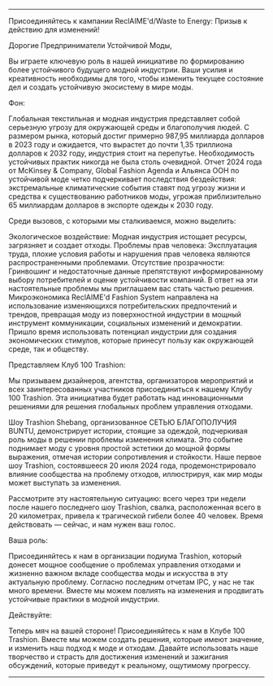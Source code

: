 ---

Присоединяйтесь к кампании ReclAIME'd/Waste to Energy: Призыв к действию для изменений!

Дорогие Предприниматели Устойчивой Моды,

Вы играете ключевую роль в нашей инициативе по формированию более устойчивого будущего модной индустрии. Ваши усилия и креативность необходимы для того, чтобы изменить текущее состояние дел и создать устойчивую экосистему в мире моды.

Фон:

Глобальная текстильная и модная индустрия представляет собой серьезную угрозу для окружающей среды и благополучия людей. С размером рынка, который достиг примерно 987,95 миллиарда долларов в 2023 году и ожидается, что вырастет до почти 1,35 триллиона долларов к 2032 году, индустрия стоит на перепутье. Необходимость устойчивых практик никогда не была столь очевидной. Отчет 2024 года от McKinsey & Company, Global Fashion Agenda и Альянса ООН по устойчивой моде четко подчеркивает последствия бездействия: экстремальные климатические события ставят под угрозу жизни и средства к существованию работников моды, угрожая приблизительно 65 миллиардам долларов в экспорте одежды к 2030 году.

Среди вызовов, с которыми мы сталкиваемся, можно выделить:

Экологическое воздействие: Модная индустрия истощает ресурсы, загрязняет и создает отходы.
Проблемы прав человека: Эксплуатация труда, плохие условия работы и нарушения прав человека являются распространенными проблемами.
Отсутствие прозрачности: Гринвошинг и недостаточные данные препятствуют информированному выбору потребителей и оценке устойчивости компаний.
В ответ на эти настоятельные проблемы мы приглашаем вас стать частью решения. Микроэкономика ReclAIME'd Fashion System направлена на использование изменяющихся потребительских предпочтений и трендов, превращая моду из поверхностной индустрии в мощный инструмент коммуникации, социальных изменений и демократии. Пришло время использовать потенциал индустрии для создания экономических стимулов, которые принесут пользу как окружающей среде, так и обществу.

Представляем Клуб 100 Trashion:

Мы призываем дизайнеров, агентства, организаторов мероприятий и всех заинтересованных участников присоединиться к нашему Клубу 100 Trashion. Эта инициатива будет работать над инновационными решениями для решения глобальных проблем управления отходами.

Шоу Trashion Shebang, организованное СЕТЬЮ БЛАГОПОЛУЧИЯ BUNTU, демонстрирует истории, стоящие за одеждой, подчеркивая роль моды в решении проблемы изменения климата. Это событие поднимает моду с уровня простой эстетики до мощной формы выражения, отмечая истории сопротивления и стойкости. Наше первое шоу Trashion, состоявшееся 20 июля 2024 года, продемонстрировало влияние сообщества на проблему отходов, иллюстрируя, как мир моды может выступать за изменения.

Рассмотрите эту настоятельную ситуацию: всего через три недели после нашего последнего шоу Trashion, свалка, расположенная всего в 20 километрах, привела к трагической гибели более 40 человек. Время действовать — сейчас, и нам нужен ваш голос.

Ваша роль:

Присоединяйтесь к нам в организации подиума Trashion, который донесет мощное сообщение о проблемах управления отходами и жизненно важном вкладе сообщества моды и искусства в эту актуальную проблему. Согласно последним отчетам IPC, у нас не так много времени. Вместе мы можем повлиять на изменения и продвигать устойчивые практики в модной индустрии.

Действуйте:

Теперь мяч на вашей стороне! Присоединяйтесь к нам в Клубе 100 Trashion. Вместе мы можем создать решения, которые имеют значение, и изменить наш подход к моде и отходам. Давайте использовать наше творчество и страсть для достижения изменений и зажигания обсуждений, которые приведут к реальному, ощутимому прогрессу.

---